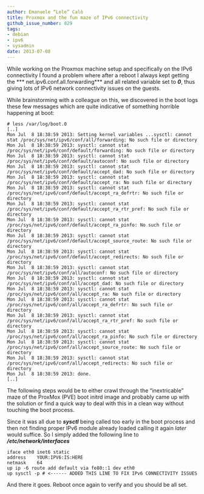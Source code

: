 ```yaml
---
author: Emanuele “Lele” Calò
title: Proxmox and the fun maze of IPv6 connectivity
github_issue_number: 829
tags:
- debian
- ipv6
- sysadmin
date: 2013-07-08
---
```




While working on the Proxmox machine setup and specifically on the IPv6 connectivity I found a problem where after a reboot I always kept getting the *** net.ipv6.conf.all.forwarding*** and all related variable set to ***0***, thus giving lots of IPv6 network connectivity issues on the guests.

While brainstorming with a colleague on this, we discovered in the boot logs these few messages which are quite indicative of something horrible happening at boot:

```
# less /var/log/boot.0
[..]
Mon Jul  8 18:38:59 2013: Setting kernel variables ...sysctl: cannot stat /proc/sys/net/ipv6/conf/all/forwarding: No such file or directory
Mon Jul  8 18:38:59 2013: sysctl: cannot stat /proc/sys/net/ipv6/conf/default/forwarding: No such file or directory
Mon Jul  8 18:38:59 2013: sysctl: cannot stat /proc/sys/net/ipv6/conf/default/autoconf: No such file or directory
Mon Jul  8 18:38:59 2013: sysctl: cannot stat /proc/sys/net/ipv6/conf/default/accept_dad: No such file or directory
Mon Jul  8 18:38:59 2013: sysctl: cannot stat /proc/sys/net/ipv6/conf/default/accept_ra: No such file or directory
Mon Jul  8 18:38:59 2013: sysctl: cannot stat /proc/sys/net/ipv6/conf/default/accept_ra_defrtr: No such file or directory
Mon Jul  8 18:38:59 2013: sysctl: cannot stat /proc/sys/net/ipv6/conf/default/accept_ra_rtr_pref: No such file or directory
Mon Jul  8 18:38:59 2013: sysctl: cannot stat /proc/sys/net/ipv6/conf/default/accept_ra_pinfo: No such file or directory
Mon Jul  8 18:38:59 2013: sysctl: cannot stat /proc/sys/net/ipv6/conf/default/accept_source_route: No such file or directory
Mon Jul  8 18:38:59 2013: sysctl: cannot stat /proc/sys/net/ipv6/conf/default/accept_redirects: No such file or directory
Mon Jul  8 18:38:59 2013: sysctl: cannot stat /proc/sys/net/ipv6/conf/all/autoconf: No such file or directory
Mon Jul  8 18:38:59 2013: sysctl: cannot stat /proc/sys/net/ipv6/conf/all/accept_dad: No such file or directory
Mon Jul  8 18:38:59 2013: sysctl: cannot stat /proc/sys/net/ipv6/conf/all/accept_ra: No such file or directory
Mon Jul  8 18:38:59 2013: sysctl: cannot stat /proc/sys/net/ipv6/conf/all/accept_ra_defrtr: No such file or directory
Mon Jul  8 18:38:59 2013: sysctl: cannot stat /proc/sys/net/ipv6/conf/all/accept_ra_rtr_pref: No such file or directory
Mon Jul  8 18:38:59 2013: sysctl: cannot stat /proc/sys/net/ipv6/conf/all/accept_ra_pinfo: No such file or directory
Mon Jul  8 18:38:59 2013: sysctl: cannot stat /proc/sys/net/ipv6/conf/all/accept_source_route: No such file or directory
Mon Jul  8 18:38:59 2013: sysctl: cannot stat /proc/sys/net/ipv6/conf/all/accept_redirects: No such file or directory
Mon Jul  8 18:38:59 2013: done.
[..]
```

The following steps would be to either crawl through the “inextricable” maze of the ProxMox (PVE) boot initrd image and probably came up with the solution or find a quick way to deal with this in a clean way without touching the boot process.

Since it was all due to ***sysctl*** being called too early in the boot process and then not finding proper IPv6 module already loaded calling it again *later* would suffice. So I simply added the following line to ***/etc/network/interfaces***

```
iface eth0 inet6 static
address    YOUR:IPV6:IS:HERE
netmask    64
up ip -6 route add default via fe80::1 dev eth0
up sysctl -p # <------ ADDED THIS LINE TO FIX IPv6 CONNECTIVITY ISSUES
```

And there it goes. Reboot once again to verify and you should be all set.


